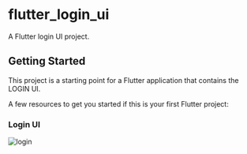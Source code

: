# flutter_login_ui

A Flutter login UI project.

## Getting Started

This project is a starting point for a Flutter application that contains the LOGIN UI.

A few resources to get you started if this is your first Flutter project:

### Login UI

![login](https://github.com/aliMissaoui/flutter_login_ui/assets/68671238/15e9fb82-2e3b-4ccf-aa5c-7d021bf5953b)
